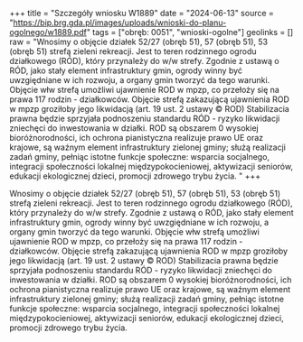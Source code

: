 +++
title = "Szczegóły wniosku W1889"
date = "2024-06-13"
source = "https://bip.brg.gda.pl/images/uploads/wnioski-do-planu-ogolnego/w1889.pdf"
tags = ["obręb: 0051", "wnioski-ogolne"]
geolinks = []
raw = "Wnosimy o objęcie działek 52/27 (obręb 51), 57 (obręb 51), 53 (obręb 51) strefą zieleni  rekreacji. Jest to teren rodzinnego ogrodu działkowego (RÓD), który przynależy do w/w strefy. Zgodnie z ustawą o RÓD, jako stały element infrastruktury gmin, ogrody winny być uwzgiędniane w ich rozwoju, a organy gmin tworzyć da tego warunki. Objęcie włw strefą umożliwi ujawnienie ROD w mpzp, co przełoży się na prawa 117 rodzin - działkowców. Objęcie strefą zakazującą ujawnienia ROD w mpzp groziłoby jego likwidacją (art. 19 ust. 2 ustawy © ROD) Stabilizacia prawna będzie sprzyjała podnoszeniu standardu RÓD - ryzyko likwidacji zniechęci do inwestowania w działki. ROD są obszarem 0 wysokiej bioróżnorodności, ich ochrona pianistyczna realizuje prawo UE oraz krajowe, są waźnym element infrastruktury zielonej gminy; służą realizacji zadań gminy, pełniąc istotne funkcje społeczne: wsparcia socjalnego, integracji społeczności lokalnej  międzypokocieniowej, aktywizacji seniorów, edukacji ekologicznej dzieci, promocji zdrowego trybu życia. "
+++

Wnosimy o objęcie działek 52/27 (obręb 51), 57 (obręb 51), 53 (obręb 51) strefą zieleni  rekreacji.
Jest to teren rodzinnego ogrodu działkowego (RÓD), który przynależy do w/w strefy. Zgodnie z ustawą o RÓD,
jako stały element infrastruktury gmin, ogrody winny być uwzgiędniane w ich rozwoju, a organy gmin tworzyć da
tego warunki. Objęcie włw strefą umożliwi ujawnienie ROD w mpzp, co przełoży się na prawa 117 rodzin -
działkowców. Objęcie strefą zakazującą ujawnienia ROD w mpzp groziłoby jego likwidacją (art. 19 ust. 2 ustawy ©
ROD) Stabilizacia prawna będzie sprzyjała podnoszeniu standardu RÓD - ryzyko likwidacji zniechęci do
inwestowania w działki. ROD są obszarem 0 wysokiej bioróżnorodności, ich ochrona pianistyczna realizuje prawo
UE oraz krajowe, są waźnym element infrastruktury zielonej gminy; służą realizacji zadań gminy, pełniąc istotne
funkcje społeczne: wsparcia socjalnego, integracji społeczności lokalnej  międzypokocieniowej, aktywizacji
seniorów, edukacji ekologicznej dzieci, promocji zdrowego trybu życia.



